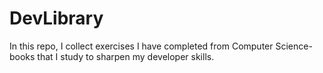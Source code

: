 # DevLibrary
In this repo, I collect exercises I have completed from Computer Science-books that I study to sharpen my developer skills. 
